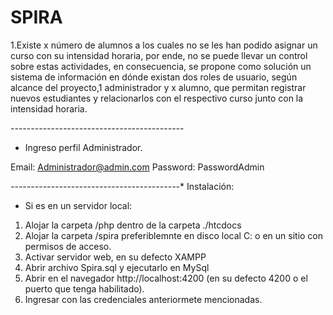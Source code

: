 # SPIRA

1.Existe x número de alumnos a los cuales no se les han podido 
asignar un curso con su intensidad horaria, por ende, no se puede llevar
un control sobre estas actividades, en consecuencia, se propone como solución 
un sistema de información en dónde existan dos roles de usuario, según alcance 
del proyecto,1 administrador y x alumno, que permitan registrar nuevos estudiantes y relacionarlos con el 
respectivo curso junto con la intensidad horaria.

-*-*-*-*-*-*-*-*-*-*-*-*-*-*-*-*-*-*-*-*-*-*-*-*-*-*-*-*-*-*-*-*-*-*-*-*-*-*-*-*-*-*-
* Ingreso perfil Administrador.

Email: Administrador@admin.com
Password: PasswordAdmin

*-*-*-*-*-*-*-*-*-*-*-*-*-*-*-*-*-*-*-*-*-*-*-*-*-*-*-*-*-*-*-*-*-*-*-*-*-*-*-*-*-*-*
Instalación:
* Si es en un servidor local:

1. Alojar la carpeta /php dentro de la carpeta ./htcdocs
2. Alojar la carpeta /spira preferiblemnte en disco local C: o en un sitio con permisos
de acceso.
3. Activar servidor web, en su defecto XAMPP
4. Abrir archivo Spira.sql y ejecutarlo en MySql
5. Abrir en el navegador http://localhost:4200 (en su defecto 4200 o el puerto que tenga habilitado).
6. Ingresar con las credenciales anteriormete mencionadas.



